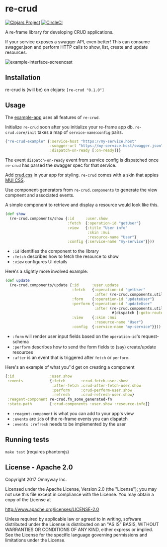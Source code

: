# re-crud

[![Clojars Project](https://img.shields.io/clojars/v/org.omnyway/re-crud.svg)](https://clojars.org/org.omnyway/re-crud)
[![CircleCI](https://circleci.com/gh/omnypay/re-crud.svg?style=svg)](https://circleci.com/gh/omnypay/re-crud)

A re-frame library for developing CRUD applications.

If your service exposes a swagger API, even better! This can consume
swagger.json and perform HTTP calls to show, list, create and update resources.

![example-interface-screencast](https://media.giphy.com/media/zzYgeqXRUO9fG/giphy.gif "re-crud example interface")


## Installation
re-crud is (will be) on clojars: `[re-crud "0.1.0"]`

## Usage

The [example-app](example-app/) uses all features of `re-crud`.

Initialize `re-crud` soon after you initialize your re-frame app db.
`re-crud.core/init` takes a map of `service-name`:`config` pairs.

```clojure
{"re-crud-example" {:service-host "https://my-service.host"
                    :swagger-url "https://my-service.host/swagger.json"
                    :dispatch-on-ready [:on-ready]}}
```

The event `dispatch-on-ready` event from service config is dispatched once `re-crud` has parsed the swagger spec for that service.

Add [crud.css](css/crud.css) in your app for styling. `re-crud` comes with a skin that appies [MUI CSS](https://www.muicss.com/).

Use component-generators from `re-crud.components`  to generate the view compnent and associated events.

A simple component to retrieve and display a resource would look like this.

```clojure
(def show
  (re-crud.components/show {:id     :user.show
                            :fetch  {:operation-id "getUser"}
                            :view   {:title "User info"
                                     :skin :mui
                                     :resource-name "User"}
                            :config {:service-name "my-service"}}))
```

- `:id` identifies the component to the library
- `:fetch` describes how to fetch the resource to show
- `:view` configures UI details

Here's a slightly more involved example:

```clojure
(def update
  (re-crud.components/update {:id      :user.update
                              :fetch   {:operation-id "getUser"
                                        :after (re-crud.components.utils/update-form-params-fx :user.update add-user-id)}
                              :form    {:operation-id "updateUser"}
                              :perform {:operation-id "updateUser"
                                        :after (re-crud.components.utils/create-fx
                                                #(dispatch [:goto-route :show-user {:user-id (:id %)}]))}
                              :view    {:skin :mui
                                        :resource-name "User"}
                              :config  {:service-name "my-service"}}))
```

- `:form` will render user input fields based on the `operation-id`'s request-schema
- `:perform` describes how to send the form fields to (say) create/update resources
- `:after` is an event that is triggered after `fetch` or `perform`.

Here's an example of what you''d get on creating a component
```clojure
{:id                :user.show
 :events            {:fetch       :crud-fetch-user.show
                     :after-fetch :crud-after-fetch-user.show
                     :perform     :crud-perform-user.show
                     :refresh     :crud-refresh-user.show}
 :reagent-component re-crud.fn_some_generated-fn
 :state-path        [:crud-components :user.show :resource-info]}
```

- `:reagent-component` is what you can add to your app's view
- `:events` are `id`s of the re-frame events you can dispatch
- `:events :refresh` needs to be implemented by the user

## Running tests

`make test` (requires phantomjs)

## License - Apache 2.0

Copyright 2017 Omnyway Inc.

Licensed under the Apache License, Version 2.0 (the "License");
you may not use this file except in compliance with the License.
You may obtain a copy of the License at

http://www.apache.org/licenses/LICENSE-2.0

Unless required by applicable law or agreed to in writing, software
distributed under the License is distributed on an "AS IS" BASIS,
WITHOUT WARRANTIES OR CONDITIONS OF ANY KIND, either express or implied.
See the License for the specific language governing permissions and
limitations under the License.
